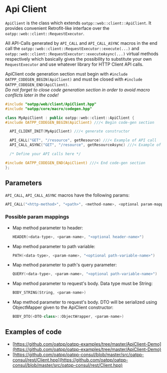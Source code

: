 # Api Client <seo/>

`ApiClient` is the class which extends `oatpp::web::client::ApiClient`. It provides convenient Retrofit-like interface over the
`oatpp::web::client::RequestExecutor`. 

All API-Calls generated by `API_CALL` and `API_CALL_ASYNC` macros in the end call the `oatpp::web::client::RequestExecutor::execute(...)` 
and `oatpp::web::client::RequestExecutor::executeAsync(...)`
virtual methods respectively which basically gives the possibility to substitute your own
`RequestExecutor` and use whatever library for HTTP Client API calls.

ApiClient code generation section must begin with `#include OATPP_CODEGEN_BEGIN(ApiClient)` and must be closed with
`#include OATPP_CODEGEN_END(ApiClient)`.   
*Do not forget to close code generation section in order to avoid macro conflicts later in the code!*

```cpp
#include "oatpp/web/client/ApiClient.hpp"
#include "oatpp/core/macro/codegen.hpp"

class MyApiClient : public oatpp::web::client::ApiClient {
#include OATPP_CODEGEN_BEGIN(ApiClient) ///< Begin code-gen section

  API_CLIENT_INIT(MyApiClient) ///< generate constructor

  API_CALL("GET", "/resource", getResource) ///< Example of API call
  API_CALL_ASYNC("GET", "/resource", getResourceAsync) ///< Example of Async API call

  /* Define your API calls here */

#include OATPP_CODEGEN_END(ApiClient) ///< End code-gen section
};
```

## Parameters

`API_CALL`, `API_CALL_ASYNC` macros have the following params:

```cpp
API_CALL("<http-method>", "<path>", <method-name>, <optional param-mappings>)
```

### Possible param mappings

 - Map method parameter to header:
   ```cpp
   HEADER(<data-type>, <param-name>, "<optional header-name>")
   ```
- Map method parameter to path variable:
   ```cpp
   PATH(<data-type>, <param-name>, "<optional path-variable-name>")
   ```
- Map method parameter to path's query parameter:
   ```cpp
   QUERY(<data-type>, <param-name>, "<optional path-variable-name>")
   ```
- Map method parameter to request's body. Data type must be String:
   ```cpp
   BODY_STRING(String, <param-name>)
   ```
- Map method parameter to request's body. DTO will be serialized using ObjectMapper given to the ApiClient constructor:
   ```cpp
   BODY_DTO(<DTO-class>::ObjectWrapper, <param-name>)
   ```
   
## Examples of code
- [https://github.com/oatpp/oatpp-examples/tree/master/ApiClient-Demo](https://github.com/oatpp/oatpp-examples/tree/master/ApiClient-Demo)
- [https://github.com/oatpp/oatpp-consul/blob/master/src/oatpp-consul/rest/Client.hpp](https://github.com/oatpp/oatpp-consul/blob/master/src/oatpp-consul/rest/Client.hpp)
 